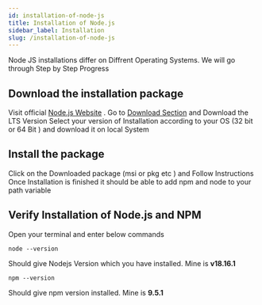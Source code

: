 ```yaml
---
id: installation-of-node-js
title: Installation of Node.js
sidebar_label: Installation
slug: /installation-of-node-js
---
```

Node JS installations differ on Diffrent Operating Systems. We will go through Step by Step Progress 

## Download the installation package
Visit official [Node.js Website](https://nodejs.org/en) .
Go to [Download Section](https://nodejs.org/en/download) and Download the LTS Version 
Select your version of Installation according to your OS  (32 bit or 64 Bit )
and download it on local System

## Install the package 
Click on the Downloaded package (msi or pkg etc ) and Follow Instructions 
Once Installation is finished it should be able to add npm and node to your path variable 

## Verify Installation of Node.js and NPM 
Open your terminal and enter below commands 
```shell
node --version
```
Should give Nodejs Version which you have installed. Mine is **v18.16.1**
```shell
npm --version
```
Should give npm version installed. Mine is **9.5.1**
